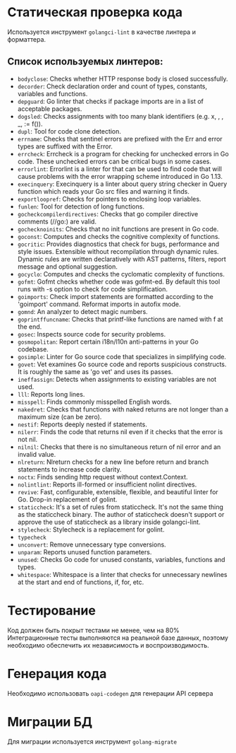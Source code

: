 # Статическая проверка кода
Используется инструмент `golangci-lint` в качестве линтера и форматтера.

## Список используемых линтеров:
- `bodyclose`: Checks whether HTTP response body is closed successfully.
- `decorder`: Check declaration order and count of types, constants, variables and functions.
- `depguard`: Go linter that checks if package imports are in a list of acceptable packages.
- `dogsled`: Checks assignments with too many blank identifiers (e.g. x, , , _, := f()).
- `dupl`: Tool for code clone detection.
- `errname`: Checks that sentinel errors are prefixed with the Err and error types are suffixed with the Error.
- `errcheck`: Errcheck is a program for checking for unchecked errors in Go code. These unchecked errors can be critical bugs in some cases.
- `errorlint`: Errorlint is a linter for that can be used to find code that will cause problems with the error wrapping scheme introduced in Go 1.13.
- `execinquery`: Execinquery is a linter about query string checker in Query function which reads your Go src files and warning it finds.
- `exportloopref`: Checks for pointers to enclosing loop variables.
- `funlen`: Tool for detection of long functions.
- `gocheckcompilerdirectives`: Checks that go compiler directive comments (//go:) are valid.
- `gochecknoinits`: Checks that no init functions are present in Go code.
- `goconst`: Computes and checks the cognitive complexity of functions.
- `gocritic`: Provides diagnostics that check for bugs, performance and style issues.
Extensible without recompilation through dynamic rules.
Dynamic rules are written declaratively with AST patterns, filters, report message and optional suggestion.
- `gocyclo`: Computes and checks the cyclomatic complexity of functions.
- `gofmt`: Gofmt checks whether code was gofmt-ed. By default this tool runs with -s option to check for code simplification.
- `goimports`: Check import statements are formatted according to the 'goimport' command. Reformat imports in autofix mode.
- `gomnd`: An analyzer to detect magic numbers.
- `goprintffuncname`: Checks that printf-like functions are named with f at the end.
- `gosec`: Inspects source code for security problems.
- `gosmopolitan`: Report certain i18n/l10n anti-patterns in your Go codebase.
- `gosimple`: Linter for Go source code that specializes in simplifying code.
- `govet`: Vet examines Go source code and reports suspicious constructs. It is roughly the same as 'go vet' and uses its passes.
- `ineffassign`: Detects when assignments to existing variables are not used.
- `lll`: Reports long lines.
- `misspell`: Finds commonly misspelled English words.
- `nakedret`: Checks that functions with naked returns are not longer than a maximum size (can be zero).
- `nestif`: Reports deeply nested if statements.
- `nilerr`: Finds the code that returns nil even if it checks that the error is not nil.
- `nilnil`: Checks that there is no simultaneous return of nil error and an invalid value.
- `nlreturn`: Nlreturn checks for a new line before return and branch statements to increase code clarity.
- `noctx`: Finds sending http request without context.Context.
- `nolintlint`: Reports ill-formed or insufficient nolint directives.
- `revive`: Fast, configurable, extensible, flexible, and beautiful linter for Go. Drop-in replacement of golint.
- `staticcheck`: It's a set of rules from staticcheck. It's not the same thing as the staticcheck binary. The author of staticcheck doesn't support or approve the use of staticcheck as a library inside golangci-lint.
- `stylecheck`: Stylecheck is a replacement for golint.
- `typecheck`
- `unconvert`: Remove unnecessary type conversions.
- `unparam`: Reports unused function parameters.
- `unused`: Checks Go code for unused constants, variables, functions and types.
- `whitespace`: Whitespace is a linter that checks for unnecessary newlines at the start and end of functions, if, for, etc.


# Тестирование
Код должен быть покрыт тестами не менее, чем на 80%
Интеграционные тесты выполняются на реальной базе данных, поэтому необходимо обеспечить их независимость и воспроизводимость.


# Генерация кода
Необходимо использовать `oapi-codegen` для генерации API сервера

# Миграции БД
Для миграции используется инструмент `golang-migrate`
